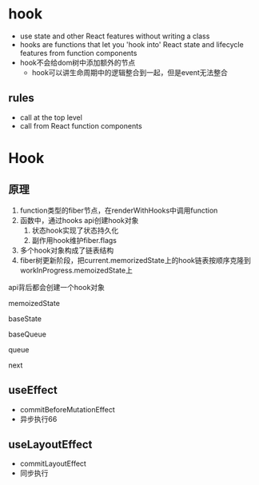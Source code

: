 # hook

- use state and other React features without writing a class
- hooks are functions that let you 'hook into' React state and lifecycle features from function components
- hook不会给dom树中添加额外的节点
  - hook可以讲生命周期中的逻辑整合到一起，但是event无法整合



## rules

- call at the top level
- call from React function components

# Hook





## 原理

1. function类型的fiber节点，在renderWithHooks中调用function
2. 函数中，通过hooks api创建hook对象
   1. 状态hook实现了状态持久化
   2. 副作用hook维护fiber.flags
3. 多个hook对象构成了链表结构
4. fiber树更新阶段，把current.memorizedState上的hook链表按顺序克隆到workInProgress.memoizedState上



api背后都会创建一个hook对象

memoizedState

baseState

baseQueue

queue

next







## useEffect

- commitBeforeMutationEffect
- 异步执行66



## useLayoutEffect

- commitLayoutEffect
- 同步执行